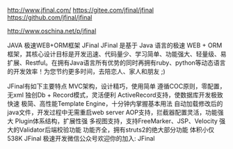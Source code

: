 
http://www.jfinal.com/
https://gitee.com/jfinal/jfinal
https://github.com/jfinal/jfinal

http://www.oschina.net/p/jfinal


JAVA 极速WEB+ORM框架 JFinal
JFinal 是基于 Java 语言的极速 WEB + ORM 框架，其核心设计目标是开发迅速、代码量少、学习简单、功能强大、轻量级、易扩展、Restful。在拥有Java语言所有优势的同时再拥有ruby、python等动态语言的开发效率！为您节约更多时间，去陪恋人、家人和朋友 ;)

JFinal有如下主要特点
MVC架构，设计精巧，使用简单
遵循COC原则，零配置，无xml
独创Db + Record模式，灵活便利
ActiveRecord支持，使数据库开发极致快速
极简、高性能Template Engine，十分钟内掌握基本用法
自动加载修改后的java文件，开发过程中无需重启web server
AOP支持，拦截器配置灵活，功能强大
Plugin体系结构，扩展性强
多视图支持，支持FreeMarker、JSP、Velocity
强大的Validator后端校验功能
功能齐全，拥有struts2的绝大部分功能
体积小仅538K
JFinal 极速开发微信公众号欢迎你的加入: JFinal


















